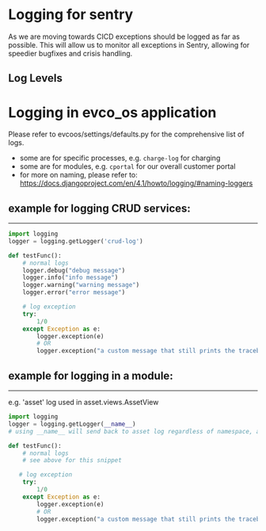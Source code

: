 # Logging for sentry
As we are moving towards CICD exceptions should be logged as far as possible. This will allow us to monitor all exceptions in Sentry, allowing for speedier bugfixes and crisis handling.

## Log Levels


# Logging in evco_os application
Please refer to evcoos/settings/defaults.py for the comprehensive list of logs. 
- some are for specific processes, e.g. `charge-log` for charging
- some are for modules, e.g. `cportal` for our overall customer portal
- for more on naming, please refer to: https://docs.djangoproject.com/en/4.1/howto/logging/#naming-loggers

## example for logging CRUD services:
---
```python
import logging
logger = logging.getLogger('crud-log')

def testFunc():
    # normal logs
    logger.debug("debug message")
    logger.info("info message")
    logger.warning("warning message")
    logger.error("error message")

    # log exception
    try:
        1/0
    except Exception as e:
        logger.exception(e) 
        # OR
        logger.exception("a custom message that still prints the traceback")

```

## example for logging in a module:
---
e.g. 'asset' log used in asset.views.AssetView 
```python
import logging
logger = logging.getLogger(__name__) 
# using __name__ will send back to asset log regardless of namespace, as long as under 'asset'

def testFunc():
    # normal logs
    # see above for this snippet

   # log exception 
    try:
        1/0
    except Exception as e:
        logger.exception(e) 
        # OR
        logger.exception("a custom message that still prints the traceback")
```
